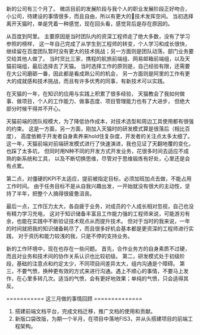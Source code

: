 新的公司有三个月了。
微店目前的发展阶段与我个人的职业发展阶段正好吻合，
小公司，待建设的事情很多，而且自由，所以有更大的技术发挥空间。
当初选择离开天猫时，单是凭着一种感觉，现在回头看，感觉背后是存在原因的。

从百度到阿里。
主要原因是当时团队内的资深工程师走了绝大多数，没有了学习参照的榜样，
这一年自己完成了从学生到工程师的转变，个人学习和成长很快，
继续留在百度团队暂时没有更大的技术挑战；另一方面则是团队动荡，部门业务要交给其他人做了。
当时货比三家，携程的航旅前端组、网易邮箱前端组，以及天猫前端组，最后选择去了天猫。
当时选择工作的原则是，自己经验有限，还需要在大公司磨砺一番，因此都是看成熟公司的机会，
另一方面则是阿里的工作有更大的成就感和技术挑战，而且有许多优秀的同事，有新技术可以实践。

在天猫的一年，在知识的应用与实践上积累了很多经验，
天猫教会了我如何做事、做项目，个人的工作能力、做事态度、项目管理能力也有了大进步，
但绝大部分时候干得并不开心。

天猫前端的团队规模大，为了降低协作成本，对技术选型和周边工具使用都有很强的约束。
这是一方面，另一方面，刚加入天猫时的研发模式算是很落后（相比百度），
高度依赖于开发者自身素养来hold住复杂度，开发者的关注点太多太细了。
这一年，天猫前端对前端研发模式进行了快速演进，我也见证了天翻地覆的变化，也踩了太多坑，
但同时用N种不同的开发方式开发业务，花很多时间去适应不成熟的新系统和工具，
以及不断切换思维，尽管对于思维锻炼有好处，心里还是会有点累。

第二点，对僵硬的KPI不太适应，提前被指定目标，必须加班加点去做，不能占用工作时间。
由于任务目标不是从自我兴趣出发，一开始就没有很大的主动性，坚持了半年，把整个人搞得很疲惫沮丧。

最后一点，工作压力太大，各自疲于业务，对成员的个人成长相对忽视，自己也没有精力学习充电，
这对于知识储备丰富且工作能力强的工程师来说，可能游刃有余，也能在实践中不断验证技术观点从而提升技术。
但对于当时的我来说，一年的时间就把我的知识储备耗尽了，而且很多好机会基本都是更资深的工程师进行实践，
对于资历和能力较浅的我，只是不停的支持业务。

新的工作环境中，现在也存在一些问题。
首先，合作业务方的自身素质不过硬，而且对业务和技术间的协作关系认识也比较初级。
第二，研发模式处于初级阶段，基础的注意点和约定太少，不同项目间差异太大，组内沟通是个障碍。
第三，不要气愤，换种更有效的方式来进行沟通。遇上不顺心的事情，不要马上发作，在心里多转几次。适当的气愤，会有更好地效果；单纯的气愤，只会适得其反。

===========  这三月做的事情回顾  ==============

1. 搭建前端文档平台，完成文档迁移，推广文档的使用和贡献。
2. 新版口袋改版，为期一个半月，在项目中落地FIS3，并从头搭建项目的前端工程架构。
